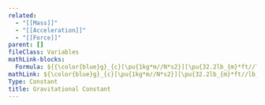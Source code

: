 ```yaml
---
related:
  - "[[Mass]]"
  - "[[Acceleration]]"
  - "[[Force]]"
parent: []
fileClass: Variables
mathLink-blocks:
  Formula: ${{\color{blue}g}_{c}[\pu{1kg*m//N*s2}][\pu{32.2lb_{m}*ft//lb_{f}*s2}]}=\frac{\boldsymbol{M}[\pu{kg},\pu{g},lb_{m}]*{\color{red}a}\left[\pu{m//s2},\pu{cm//s2},\pu{ft//s2} \right]}{\boldsymbol{F}[\pu{N},\pu{dyn},\pu{lb_{f}}]}$
mathLink: ${\color{blue}g}_{c}[\pu{1kg*m//N*s2}][\pu{32.2lb_{m}*ft//lb_{f}*s2}]$
Type: Constant
title: Gravitational Constant
---
```

